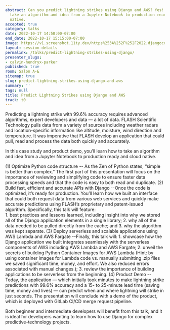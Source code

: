 ```yaml
---
abstract: Can you predict lightning strikes using Django and AWS? Yes! Learn how to
  take an algorithm and idea from a Jupyter Notebook to production ready and cloud
  native.
accepted: true
category: talks
date: 2022-10-17 14:50:00-07:00
end_date: 2022-10-17 15:15:00-07:00
image: https://v1.screenshot.11ty.dev/https%253A%252F%252F2022.djangocon.us%252Fpresenters%252Fcalvin-hendryx-parker/opengraph/
layout: session-details
permalink: /talks/predict-lightning-strikes-using-django/
presenter_slugs:
- calvin-hendryx-parker
published: true
room: Salon A-E
sitemap: true
slug: predict-lightning-strikes-using-django-and-aws
summary: ''
tags: null
title: Predict Lightning Strikes using Django and AWS
track: t0
---
```


Predicting a lightning strike with 99.6% accuracy requires advanced algorithms, expert developers and data — a lot of data. FLASH Scientific Technology pulls data from a variety of sources including weather radars and location-specific information like altitude, moisture, wind direction and temperature. It was imperative that FLASH develop an application that could pull, read and process the data both quickly and accurately.

In this case study and product demo, you’ll learn how to take an algorithm and idea from a Jupyter Notebook to production ready and cloud native.

(1) Optimize Python code structure 
-- As the Zen of Python states, “simple is better than complex.” The first part of this presentation will focus on the importance of reviewing and simplifying code to ensure faster data processing speeds and that the code is easy to both read and duplicate.
(2) Build fast, efficient and accurate APIs with Django 
--Once the code is optimized, it’s ready for production. You’ll learn how we built an interface that could both request data from various web services and quickly make accurate predictions using FLASH’s proprietary and patent-issued algorithm. Specifically, this talk will feature:  
        1. best practices and lessons learned, including insight into why we stored all of the Django application elements in a single library; 
        2. why all of the data needed to be pulled directly from the cache; and 
        3. why the algorithm was kept separate.
(3) Deploy serverless and scalable applications using AWS Lambda and AWS Fargate 
--Finally, this talk will:
        1. showcase how the Django application we built integrates seamlessly with the serverless components of AWS including AWS Lambda and AWS Fargate; 
        2. unveil the secrets of building Python Container Images for AWS Lambda (Hint: by using container images for Lambda code vs. manually submitting .zip files we saved significant time, money, and effort. We also reduced errors associated with manual changes.); 
        3. review the importance of building applications to be serverless from the beginning. 
(4) Product Demo 
-- Today, the application — which initially took minutes to make lightning strike predictions with 99.6% accuracy and a 15- to 25-minute lead time (saving time, money and lives) — can predict when and where lightning will strike in just seconds. The presentation will conclude with a demo of the product, which is deployed with GitLab CI/CD merge request pipeline.

Both beginner and intermediate developers will benefit from this talk, and it is ideal for developers wanting to learn how to use Django for complex predictive-technology projects.
